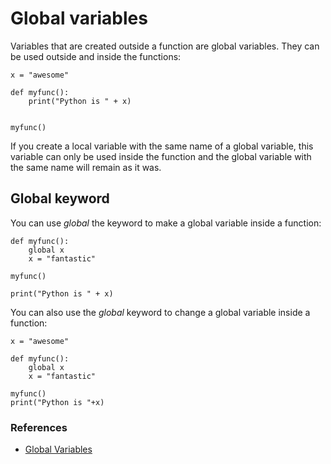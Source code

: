 # Global variables
Variables that are created outside a function are global variables. They can be used outside and inside the functions:

```
x = "awesome"

def myfunc():
	print("Python is " + x)


myfunc()
```
If you create a local variable with the same name of a global variable, this variable can only be used inside the function and the global variable with the same name will remain as it was.

## Global keyword
You can use *global* the keyword to make a global variable inside a function:
```
def myfunc():
	global x
	x = "fantastic"

myfunc()

print("Python is " + x)
```
You can also use the *global* keyword to change a global variable inside a function:
```
x = "awesome"

def myfunc():
	global x
	x = "fantastic"

myfunc()
print("Python is "+x)
```

### References
- [Global Variables](https://www.w3schools.com/python/python_variables_global.asp)

